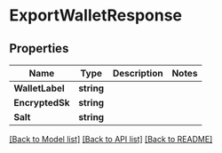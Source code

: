 # ExportWalletResponse

## Properties
Name | Type | Description | Notes
------------ | ------------- | ------------- | -------------
**WalletLabel** | **string** |  | 
**EncryptedSk** | **string** |  | 
**Salt** | **string** |  | 

[[Back to Model list]](../README.md#documentation-for-models) [[Back to API list]](../README.md#documentation-for-api-endpoints) [[Back to README]](../README.md)


